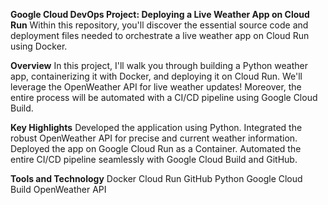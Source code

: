 **Google Cloud DevOps Project: Deploying a Live Weather App on Cloud Run**
Within this repository, you'll discover the essential source code and deployment files needed to orchestrate a live weather app on Cloud Run using Docker.

**Overview**
In this project, I'll walk you through building a Python weather app, containerizing it with Docker, and deploying it on Cloud Run. 
We'll leverage the OpenWeather API for live weather updates! Moreover, the entire process will be automated with a CI/CD pipeline using Google Cloud Build.

**Key Highlights**
Developed the application using Python.
Integrated the robust OpenWeather API for precise and current weather information.
Deployed the app on Google Cloud Run as a Container.
Automated the entire CI/CD pipeline seamlessly with Google Cloud Build and GitHub.

**Tools and Technology**
Docker
Cloud Run
GitHub
Python
Google Cloud Build
OpenWeather API
